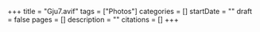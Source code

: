 +++
title = "Gju7.avif"
tags = ["Photos"]
categories = []
startDate = ""
draft = false
pages = []
description = ""
citations = []
+++
